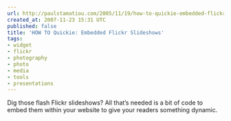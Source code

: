 ```yaml
---
url: http://paulstamatiou.com/2005/11/19/how-to-quickie-embedded-flickr-slideshows/
created_at: 2007-11-23 15:31 UTC
published: false
title: 'HOW TO Quickie: Embedded Flickr Slideshows'
tags:
- widget
- flickr
- photography
- photo
- media
- tools
- presentations
---
```


Dig those flash Flickr slideshows? All that’s needed is a bit of code to embed them within your website to give your readers something dynamic.
